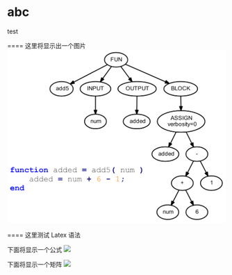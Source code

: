 # abc
test

====
这里将显示出一个图片
![ExampleAST](ExampleAST.png "AST Visualization by 周毅")

====
这里测试 Latex 语法

下面将显示一个公式
![](http://latex.codecogs.com/gif.latex?\begin{pmatrix}1&2\\3&4\end{pmatrix}*\begin{pmatrix}x_{1}\\x_{2}\end{pmatrix}=\begin{pmatrix}1\\2\end{pmatrix})

下面将显示一个矩阵
![](http://latex.codecogs.com/gif.latex?\begin{pmatrix}1&2\\3&4\end{pmatrix}*\begin{pmatrix}x_{1}\\x_{2}\end{pmatrix}=\begin{pmatrix}1\\2\end{pmatrix})
